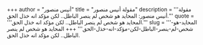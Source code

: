 +++
author = "أنيس منصور"
title = "مقولة أنيس منصور"
description = '''مقولة أنيس منصور: المحايد هو شخص لم ينصر الباطل.. لكن مؤكد انه خذل الحق.'''
quote = '''المحايد هو شخص لم ينصر الباطل.. لكن مؤكد انه خذل الحق.'''
slug = '''المحايد-هو-شخص-لم-ينصر-الباطل-لكن-مؤكد-انه-خذل-الحق'''
+++
المحايد هو شخص لم ينصر الباطل.. لكن مؤكد انه خذل الحق.
